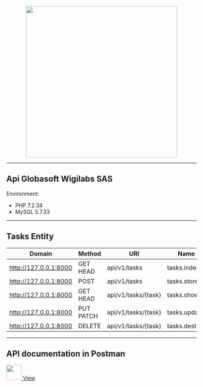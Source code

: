 <p align="center"><a href="https://laravel.com" target="_blank"><img src="https://raw.githubusercontent.com/laravel/art/master/logo-lockup/5%20SVG/2%20CMYK/1%20Full%20Color/laravel-logolockup-cmyk-red.svg" width="400"></a></p>

---

## Api Globasoft Wigilabs SAS

Environment:
- PHP 7.2.34
- MySQL 5.7.33

---

## Tasks Entity

| Domain                      | Method    | URI                 | Name          | Action                                      | Middleware |
|-----------------------------|-----------|---------------------|---------------|---------------------------------------------|------------|
|http://127.0.0.1:8000        | GET HEAD  | api/v1/tasks        | tasks.index   | App\Http\Controllers\TaskController@index   | api        |
|http://127.0.0.1:8000        | POST      | api/v1/tasks        | tasks.store   | App\Http\Controllers\TaskController@store   | api        |
|http://127.0.0.1:8000        | GET HEAD  | api/v1/tasks/{task} | tasks.show    | App\Http\Controllers\TaskController@show    | api        |
|http://127.0.0.1:8000        | PUT PATCH | api/v1/tasks/{task} | tasks.update  | App\Http\Controllers\TaskController@update  | api        |
|http://127.0.0.1:8000        | DELETE    | api/v1/tasks/{task} | tasks.destroy | App\Http\Controllers\TaskController@destroy | api        |


---

## API documentation in Postman

<p>
<a href="https://documenter.getpostman.com/view/2348818/UVeDsmyc" target="_blank">
<img src="https://lh3.googleusercontent.com/v_bN4wSYKVT8ZX4y7SqTxfD-eFtfL4Df5puacRU3wDu9JX9kNM9OK3XmplVuJK4q-yhr-r0d-3z3shp8GVc0iYY1=w128-h128-e365-rj-sc0x00ffffff" width="40">
View
</a>
</p>
 
